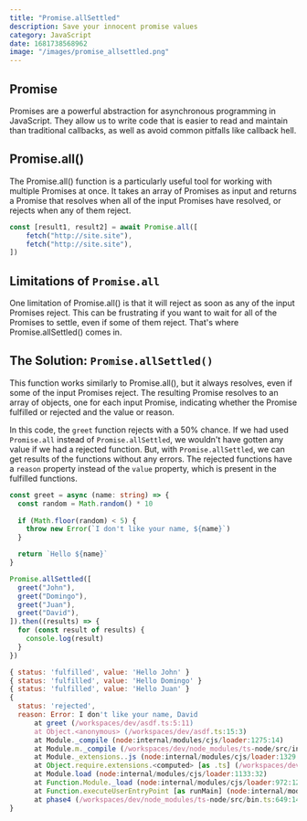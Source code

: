 ```yaml
---
title: "Promise.allSettled"
description: Save your innocent promise values
category: JavaScript
date: 1681738568962
image: "/images/promise_allsettled.png"
---
```


## Promise

Promises are a powerful abstraction for asynchronous programming in JavaScript. They allow us to write code that is easier to read and maintain than traditional callbacks, as well as avoid common pitfalls like callback hell.

## Promise.all()

The Promise.all() function is a particularly useful tool for working with multiple Promises at once. It takes an array of Promises as input and returns a Promise that resolves when all of the input Promises have resolved, or rejects when any of them reject.

```ts
const [result1, result2] = await Promise.all([
	fetch("http://site.site"),
	fetch("http://site.site"),
])
```

## Limitations of `Promise.all`

One limitation of Promise.all() is that it will reject as soon as any of the input Promises reject. This can be frustrating if you want to wait for all of the Promises to settle, even if some of them reject. That's where Promise.allSettled() comes in. 

## The Solution: `Promise.allSettled()`

This function works similarly to Promise.all(), but it always resolves, even if some of the input Promises reject. The resulting Promise resolves to an array of objects, one for each input Promise, indicating whether the Promise fulfilled or rejected and the value or reason.

In this code, the `greet` function rejects with a 50% chance. If we had used `Promise.all` instead of `Promise.allSettled`, we wouldn't have gotten any value if we had a rejected function. But, with `Promise.allSettled`, 
we can get results of the functions without any errors. The rejected functions have a `reason` property instead of the `value` property, which is present in the fulfilled functions.

```ts
const greet = async (name: string) => {
  const random = Math.random() * 10
  
  if (Math.floor(random) < 5) {
    throw new Error(`I don't like your name, ${name}`)
  }

  return `Hello ${name}`
}

Promise.allSettled([
  greet("John"),
  greet("Domingo"),
  greet("Juan"),
  greet("David"),
]).then((results) => {
  for (const result of results) {
    console.log(result)
  }
})
```

```js
{ status: 'fulfilled', value: 'Hello John' }
{ status: 'fulfilled', value: 'Hello Domingo' }
{ status: 'fulfilled', value: 'Hello Juan' }
{
  status: 'rejected',
  reason: Error: I don't like your name, David
      at greet (/workspaces/dev/asdf.ts:5:11)
      at Object.<anonymous> (/workspaces/dev/asdf.ts:15:3)
      at Module._compile (node:internal/modules/cjs/loader:1275:14)
      at Module.m._compile (/workspaces/dev/node_modules/ts-node/src/index.ts:1618:23)
      at Module._extensions..js (node:internal/modules/cjs/loader:1329:10)
      at Object.require.extensions.<computed> [as .ts] (/workspaces/dev/node_modules/ts-node/src/index.ts:1621:12)
      at Module.load (node:internal/modules/cjs/loader:1133:32)
      at Function.Module._load (node:internal/modules/cjs/loader:972:12)
      at Function.executeUserEntryPoint [as runMain] (node:internal/modules/run_main:83:12)
      at phase4 (/workspaces/dev/node_modules/ts-node/src/bin.ts:649:14)
}
```